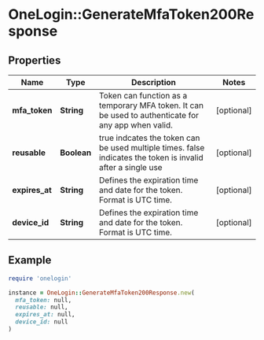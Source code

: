 # OneLogin::GenerateMfaToken200Response

## Properties

| Name | Type | Description | Notes |
| ---- | ---- | ----------- | ----- |
| **mfa_token** | **String** | Token can function as a temporary MFA token. It can be used to authenticate for any app when valid. | [optional] |
| **reusable** | **Boolean** | true indcates the token can be used multiple times. false indicates the token is invalid after a single use | [optional] |
| **expires_at** | **String** | Defines the expiration time and date for the token. Format is UTC time. | [optional] |
| **device_id** | **String** | Defines the expiration time and date for the token. Format is UTC time. | [optional] |

## Example

```ruby
require 'onelogin'

instance = OneLogin::GenerateMfaToken200Response.new(
  mfa_token: null,
  reusable: null,
  expires_at: null,
  device_id: null
)
```

